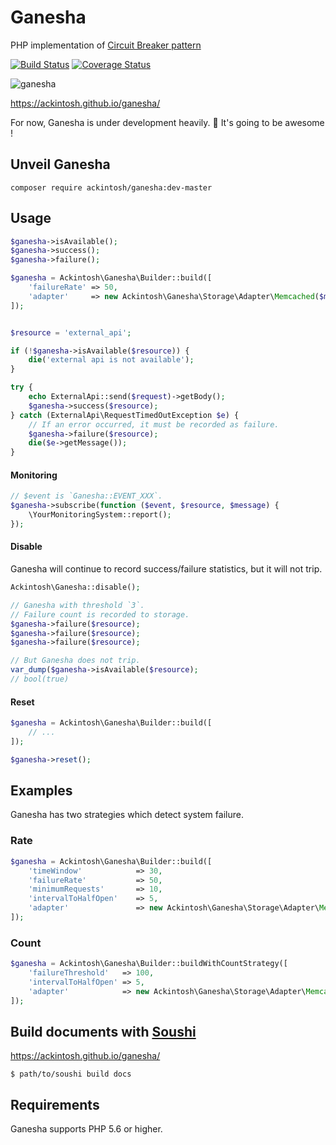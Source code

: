 # Ganesha

PHP implementation of [Circuit Breaker pattern](http://martinfowler.com/bliki/CircuitBreaker.html)

[![Build Status](https://travis-ci.org/ackintosh/ganesha.svg?branch=master)](https://travis-ci.org/ackintosh/ganesha) [![Coverage Status](https://coveralls.io/repos/github/ackintosh/ganesha/badge.svg?branch=master)](https://coveralls.io/github/ackintosh/ganesha?branch=master)

![ganesha](https://ackintosh.github.io/assets/images/ganesha.png)

https://ackintosh.github.io/ganesha/

For now, Ganesha is under development heavily. :muscle:
It's going to be awesome !

## Unveil Ganesha

```
composer require ackintosh/ganesha:dev-master
```

## Usage

```php
$ganesha->isAvailable();
$ganesha->success();
$ganesha->failure();
```

```php
$ganesha = Ackintosh\Ganesha\Builder::build([
    'failureRate' => 50,
    'adapter'     => new Ackintosh\Ganesha\Storage\Adapter\Memcached($memcached),
]);


$resource = 'external_api';

if (!$ganesha->isAvailable($resource)) {
    die('external api is not available');
}

try {
    echo ExternalApi::send($request)->getBody();
    $ganesha->success($resource);
} catch (ExternalApi\RequestTimedOutException $e) {
    // If an error occurred, it must be recorded as failure.
    $ganesha->failure($resource);
    die($e->getMessage());
}
```

#### Monitoring

```php
// $event is `Ganesha::EVENT_XXX`.
$ganesha->subscribe(function ($event, $resource, $message) {
    \YourMonitoringSystem::report();
});

```

#### Disable

Ganesha will continue to record success/failure statistics, but it will not trip.

```php
Ackintosh\Ganesha::disable();

// Ganesha with threshold `3`.
// Failure count is recorded to storage.
$ganesha->failure($resource);
$ganesha->failure($resource);
$ganesha->failure($resource);

// But Ganesha does not trip.
var_dump($ganesha->isAvailable($resource);
// bool(true)
```

#### Reset


```php
$ganesha = Ackintosh\Ganesha\Builder::build([
	// ...
]);

$ganesha->reset();

```

## Examples

Ganesha has two strategies which detect system failure.

### Rate

```php
$ganesha = Ackintosh\Ganesha\Builder::build([
    'timeWindow'            => 30,
    'failureRate'           => 50,
    'minimumRequests'       => 10,
    'intervalToHalfOpen'    => 5,
    'adapter'               => new Ackintosh\Ganesha\Storage\Adapter\Memcached($memcached),
]);
```

### Count

```php
$ganesha = Ackintosh\Ganesha\Builder::buildWithCountStrategy([
    'failureThreshold'   => 100,
    'intervalToHalfOpen' => 5,
    'adapter'            => new Ackintosh\Ganesha\Storage\Adapter\Memcached($memcached),
]);
```


## Build documents with [Soushi](https://github.com/kentaro/soushi)

https://ackintosh.github.io/ganesha/

```
$ path/to/soushi build docs
```

## Requirements

Ganesha supports PHP 5.6 or higher.
